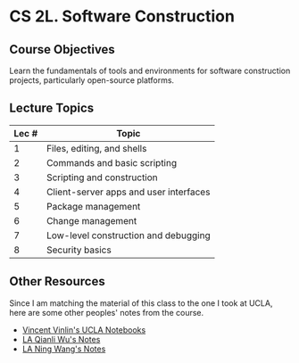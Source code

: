 # CS 2L. Software Construction

## Course Objectives
Learn the fundamentals of tools and environments for software construction projects, particularly open-source platforms.

## Lecture Topics
| Lec # | Topic|
| --- | --- |
| 1 | Files, editing, and shells |
| 2 | Commands and basic scripting |
| 3 | Scripting and construction |
| 4 | Client-server apps and user interfaces |
| 5 | Package management |
| 6 | Change management |
| 7 | Low-level construction and debugging |
| 8 | Security basics |

## Other Resources
Since I am matching the material of this class to the one I took at UCLA, here are some other peoples' notes from the course.
- [Vincent Vinlin's UCLA Notebooks](https://github.com/vinlin24/cs35l-notebooks)
- [LA  Qianli Wu's Notes](https://github.com/Qianli-Wu/CS35L_notes)
- [LA Ning Wang's Notes](https://github.com/NingWang1729/Introduction-to-Software-Construction)
